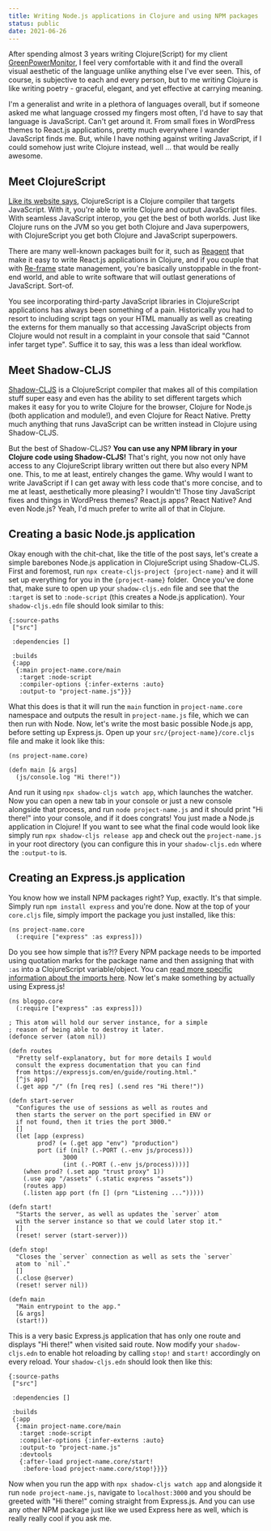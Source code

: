 ```yaml
---
title: Writing Node.js applications in Clojure and using NPM packages
status: public
date: 2021-06-26
---
```


After spending almost 3 years writing Clojure(Script) for my client [GreenPowerMonitor](https://greenpowermonitor.com), I feel very comfortable with it and find the overall visual aesthetic of the language unlike anything else I've ever seen. This, of course, is subjective to each and every person, but to me writing Clojure is like writing poetry - graceful, elegant, and yet effective at carrying meaning.

I'm a generalist and write in a plethora of languages overall, but if someone asked me what language crossed my fingers most often, I'd have to say that language is JavaScript. Can't get around it. From small fixes in WordPress themes to React.js applications, pretty much everywhere I wander JavaScript finds me. But, while I have nothing against writing JavaScript, if I could somehow just write Clojure instead, well ... that would be really awesome.

Meet ClojureScript
------------------

[Like its website says](https://clojurescript.org/), ClojureScript is a Clojure compiler that targets JavaScript. With it, you're able to write Clojure and output JavaScript files. With seamless JavaScript interop, you get the best of both worlds. Just like Clojure runs on the JVM so you get both Clojure and Java superpowers, with ClojureScript you get both Clojure and JavaScript superpowers.

There are many well-known packages built for it, such as [Reagent](https://github.com/reagent-project/reagent) that make it easy to write React.js applications in Clojure, and if you couple that with [Re-frame](https://github.com/day8/re-frame) state management, you're basically unstoppable in the front-end world, and able to write software that will outlast generations of JavaScript. Sort-of.

You see incorporating third-party JavaScript libraries in ClojureScript applications has always been something of a pain. Historically you had to resort to including script tags on your HTML manually as well as creating the externs for them manually so that accessing JavaScript objects from Clojure would not result in a complaint in your console that said "Cannot infer target type". Suffice it to say, this was a less than ideal workflow.

Meet Shadow-CLJS
----------------

[Shadow-CLJS](https://github.com/thheller/shadow-cljs) is a ClojureScript compiler that makes all of this compilation stuff super easy and even has the ability to set different targets which makes it easy for you to write Clojure for the browser, Clojure for Node.js (both application and module!), and even Clojure for React Native. Pretty much anything that runs JavaScript can be written instead in Clojure using Shadow-CLJS.

But the best of Shadow-CLJS? **You can use any NPM library in your Clojure code using Shadow-CLJS!** That's right, you now not only have access to any ClojureScript library written out there but also every NPM one. This, to me at least, entirely changes the game. Why would I want to write JavaScript if I can get away with less code that's more concise, and to me at least, aesthetically more pleasing? I wouldn't! Those tiny JavaScript fixes and things in WordPress themes? React.js apps? React Native? And even Node.js? Yeah, I'd much prefer to write all of that in Clojure.

Creating a basic Node.js application
------------------------------------

Okay enough with the chit-chat, like the title of the post says, let's create a simple barebones Node.js application in ClojureScript using Shadow-CLJS. First and foremost, run `npx create-cljs-project {project-name}` and it will set up everything for you in the `{project-name}` folder.  Once you've done that, make sure to open up your `shadow-cljs.edn` file and see that the `:target` is set to `:node-script` (this creates a Node.js application). Your `shadow-cljs.edn` file should look similar to this:

    {:source-paths
     ["src"]
    
     :dependencies []
    
     :builds
     {:app
      {:main project-name.core/main
       :target :node-script
       :compiler-options {:infer-externs :auto}
       :output-to "project-name.js"}}}

What this does is that it will run the `main` function in `project-name.core` namespace and outputs the result in `project-name.js` file, which we can then run with Node. Now, let's write the most basic possible Node.js app, before setting up Express.js. Open up your `src/{project-name}/core.cljs` file and make it look like this:

    (ns project-name.core)
    
    (defn main [& args]
      (js/console.log "Hi there!"))

And run it using `npx shadow-cljs watch app`, which launches the watcher. Now you can open a new tab in your console or just a new console alongside that process, and run `node project-name.js` and it should print "Hi there!" into your console, and if it does congrats! You just made a Node.js application in Clojure! If you want to see what the final code would look like simply run `npx shadow-cljs release app` and check out the `project-name.js` in your root directory (you can configure this in your `shadow-cljs.edn` where the `:output-to` is.

Creating an Express.js application
----------------------------------

You know how we install NPM packages right? Yup, exactly. It's that simple. Simply run `npm install express` and you're done. Now at the top of your `core.cljs` file, simply import the package you just installed, like this:

    (ns project-name.core
      (:require ["express" :as express]))

Do you see how simple that is?!? Every NPM package needs to be imported using quotation marks for the package name and then assigning that with `:as` into a ClojureScript variable/object. You can [read more specific information about the imports here](https://shadow-cljs.github.io/docs/UsersGuide.html#_using_npm_packages). Now let's make something by actually using Express.js!

    (ns bloggo.core
      (:require ["express" :as express]))
    
    ; This atom will hold our server instance, for a simple
    ; reason of being able to destroy it later.
    (defonce server (atom nil))
    
    (defn routes 
      "Pretty self-explanatory, but for more details I would
      consult the express documentation that you can find 
      from https://expressjs.com/en/guide/routing.html."
      [^js app]
      (.get app "/" (fn [req res] (.send res "Hi there!"))
    
    (defn start-server 
      "Configures the use of sessions as well as routes and 
      then starts the server on the port specified in ENV or 
      if not found, then it tries the port 3000."
      []
      (let [app (express)
            prod? (= (.get app "env") "production")
            port (if (nil? (.-PORT (.-env js/process)))
                   3000
                   (int (.-PORT (.-env js/process))))]
        (when prod? (.set app "trust proxy" 1))
        (.use app "/assets" (.static express "assets"))
        (routes app)
        (.listen app port (fn [] (prn "Listening ...")))))
    
    (defn start! 
      "Starts the server, as well as updates the `server` atom 
      with the server instance so that we could later stop it."
      []
      (reset! server (start-server)))
    
    (defn stop! 
      "Closes the `server` connection as well as sets the `server`
      atom to `nil`."
      []
      (.close @server)
      (reset! server nil))
    
    (defn main 
      "Main entrypoint to the app."
      [& args]
      (start!))

This is a very basic Express.js application that has only one route and displays "Hi there!" when visited said route. Now modify your `shadow-cljs.edn` to enable hot reloading by calling `stop!` and `start!` accordingly on every reload. Your `shadow-cljs.edn` should look then like this:

    {:source-paths
     ["src"]
    
     :dependencies []
    
     :builds
     {:app
      {:main project-name.core/main
       :target :node-script
       :compiler-options {:infer-externs :auto}
       :output-to "project-name.js"
       :devtools
       {:after-load project-name.core/start!
        :before-load project-name.core/stop!}}}}

Now when you run the app with `npx shadow-cljs watch app` and alongside it run `node project-name.js`, navigate to `localhost:3000` and you should be greeted with "Hi there!" coming straight from Express.js. And you can use any other NPM package just like we used Express here as well, which is really really cool if you ask me.